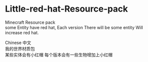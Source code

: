 # Little-red-hat-Resource-pack
Minecraft Resource pack   
some Entity have red hat,
Each version There will be some entity Will increase red hat.

Chinese 中文   
我的世界材质包  
某些实体会有小红帽
每个版本会有一些生物增加上小红帽
